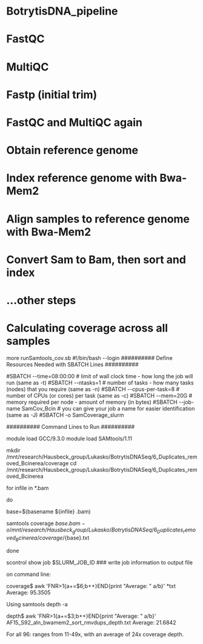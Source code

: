 # BotrytisDNA_pipeline


# FastQC


# MultiQC


# Fastp (initial trim)


# FastQC and MultiQC again


# Obtain reference genome


# Index reference genome with Bwa-Mem2


# Align samples to reference genome with Bwa-Mem2



# Convert Sam to Bam, then sort and index

# ...other steps


# Calculating coverage across all samples

more runSamtools_cov.sb
#!/bin/bash --login
########## Define Resources Needed with SBATCH Lines ##########

#SBATCH --time=08:00:00             # limit of wall clock time - how long the job will run (same as -t)
#SBATCH --ntasks=1                  # number of tasks - how many tasks (nodes) that you require (same as -n)
#SBATCH --cpus-per-task=8           # number of CPUs (or cores) per task (same as -c)
#SBATCH --mem=20G                    # memory required per node - amount of memory (in bytes)
#SBATCH --job-name SamCov_Bcin      # you can give your job a name for easier identification (same as -J)
#SBATCH -o SamCoverage_slurm

########## Command Lines to Run ##########

module load GCC/9.3.0
module load SAMtools/1.11


mkdir /mnt/research/Hausbeck_group/Lukasko/BotrytisDNASeq/6_Duplicates_removed_Bcinerea/coverage
cd /mnt/research/Hausbeck_group/Lukasko/BotrytisDNASeq/6_Duplicates_removed_Bcinerea


for infile in *.bam

do

base=$(basename ${infile} .bam)

samtools coverage ${base}.bam -o /mnt/research/Hausbeck_group/Lukasko/BotrytisDNASeq/6_Duplicates_removed_Bcinerea/coverage/${base}.txt

done

scontrol show job $SLURM_JOB_ID     ### write job information to output file










on command line: 

coverage$ awk 'FNR>1{a+=$6;b++}END{print "Average: " a/b}' *txt
Average: 95.3505

Using samtools depth -a

depth$ awk 'FNR>1{a+=$3;b++}END{print "Average: " a/b}' AF15_S92_aln_bwamem2_sort_rmvdups_depth.txt
Average: 21.6842



For all 96: ranges from 11-49x, with an average of 24x coverage depth.
